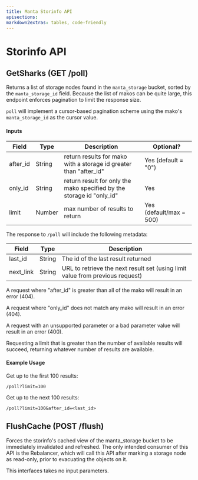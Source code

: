 ```yaml
---
title: Manta Storinfo API
apisections: 
markdown2extras: tables, code-friendly
---
```

<!--
    This Source Code Form is subject to the terms of the Mozilla Public
    License, v. 2.0. If a copy of the MPL was not distributed with this
    file, You can obtain one at http://mozilla.org/MPL/2.0/.
-->

<!--
    Copyright 2020 Joyent, Inc.
-->

# Storinfo API




## GetSharks (GET /poll)

Returns a list of storage nodes found in the `manta_storage` bucket, sorted by the ```manta_storage_id``` field.  Because the list of makos
can be quite large, this endpoint enforces pagination to limit the response size.

```poll``` will implement a cursor-based pagination scheme using the mako's ```manta_storage_id``` as the cursor value.

#### Inputs
| Field        | Type    | Description                                      | Optional?
| ------------ | ------- | ------------------------------------------------ |----------|
| after_id     | String  | return results for mako with a storage id greater than "after_id" | Yes (default = "0") |
| only_id     | String  | return result for only the mako specified by the storage id "only_id" | Yes |
| limit        | Number  | max number of results to return | Yes (default/max = 500) |


The response to ```/poll``` will include the following metadata:

| Field | Type | Description |
| ----- | ---- | ----------- |
| last_id | String | The id of the last result returned |
| next_link | String | URL to retrieve the next result set (using limit value from previous request) |

A request where "after_id" is greater than all of the mako will result in an error (404).

A request where "only_id" does not match any mako will result in an error (404).

A request with an unsupported parameter or a bad parameter value will result in an error (400).

Requesting a limit that is greater than the number of available results will succeed, returning whatever number of results are available.

#### Example Usage

Get up to the first 100 results:

```
/poll?limit=100
```

Get up to the next 100 results:

```
/poll?limit=100&after_id=<last_id>
```

## FlushCache (POST /flush)

Forces the storinfo's cached view of the manta_storage bucket to be immediately invalidated and refreshed.  The only intended consumer of this API is the Rebalancer, which will call this API after marking a storage node as read-only, prior to evacuating the objects on it.

This interfaces takes no input parameters.
